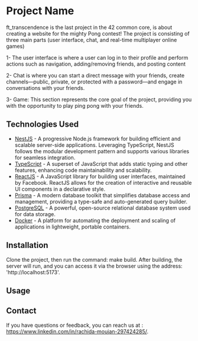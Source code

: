 # Project Name

ft_transcendence is the last project in the 42 common core, is about creating a website for the mighty Pong contest!
The project is consisting of three main parts (user interface, chat, and real-time multiplayer online games)

1- The user interface is where a user can log in to their profile and perform actions such as navigation, adding/removing friends, and posting content

2- Chat is where you can start a direct message with your friends, create channels—public, private, or protected with a password—and engage in conversations with your friends.

3- Game: This section represents the core goal of the project, providing you with the opportunity to play ping pong with your friends.

## Technologies Used

- [NestJS](https://nestjs.com/) - A progressive Node.js framework for building efficient and scalable server-side applications. Leveraging TypeScript, NestJS follows the modular development pattern and supports various libraries for seamless integration.
- [TypeScript](https://www.typescriptlang.org/) - A superset of JavaScript that adds static typing and other features, enhancing code maintainability and scalability.
- [ReactJS](https://reactjs.org/) - A JavaScript library for building user interfaces, maintained by Facebook. ReactJS allows for the creation of interactive and reusable UI components in a declarative style.
- [Prisma](https://www.prisma.io/) - A modern database toolkit that simplifies database access and management, providing a type-safe and auto-generated query builder.
- [PostgreSQL](https://www.postgresql.org/) - A powerful, open-source relational database system used for data storage.
- [Docker](https://www.docker.com/) - A platform for automating the deployment and scaling of applications in lightweight, portable containers.

## Installation

Clone the project, then run the command: make build. After building, the server will run, and you can access it via the browser using the address: 'http://localhost:5173'.

## Usage

<!-- I ll do it later  -->

## Contact

If you have questions or feedback, you can reach us at : https://www.linkedin.com/in/rachida-moujan-297424285/.